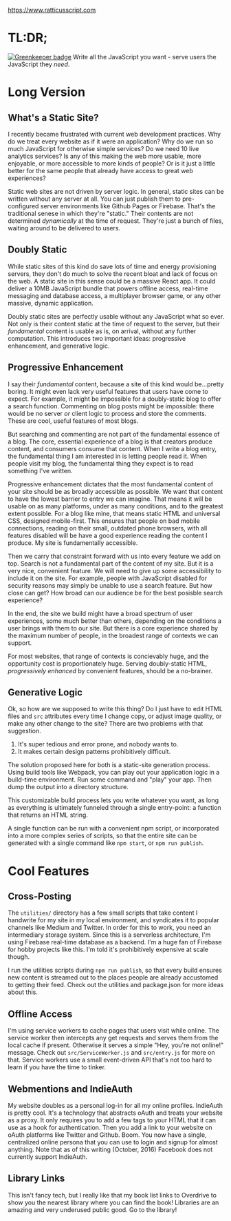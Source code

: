 https://www.ratticusscript.com

# TL:DR;

[![Greenkeeper badge](https://badges.greenkeeper.io/joefraley/ratticusscript.svg)](https://greenkeeper.io/)
Write all the JavaScript you want - serve users the JavaScript they _need_.

# Long Version
## What's a Static Site?
I recently became frustrated with current web development practices. Why do we treat every website as if it were an application? Why do we run so much JavaScript for otherwise simple services? Do we need 10 live analytics services? Is any of this making the web more usable, more enjoyable, or more accessible to more kinds of people? Or is it just a little better for the same people that already have access to great web experiences?

Static web sites are not driven by server logic. In general, static sites can be written without any server at all. You can just publish them to pre-configured server environments like Github Pages or Firebase. That's the traditional senese in which they're "static." Their contents are not determined _dynamically_ at the time of request. They're just a bunch of files, waiting around to be delivered to users.

## Doubly Static
While static sites of this kind do save lots of time and energy provisioning servers, they don't do much to solve the recent bloat and lack of focus on the web. A static site in this sense could be a massive React app. It could deliver a 10MB JavaScript bundle that powers offline access, real-time messaging and database access, a multiplayer browser game, or any other massive, dynamic application.

Doubly static sites are perfectly usable without any JavaScript what so ever. Not only is their content static at the time of request to the server, but their _fundamental_ content is usable as is, on arrival, without any further computation. This introduces two important ideas: progressive enhancement, and generative logic.

## Progressive Enhancement
I say their _fundamental_ content, because a site of this kind would be...pretty boring. It might even lack very useful features that users have come to expect. For example, it might be impossible for a doubly-static blog to offer a search function. Commenting on blog posts might be impossible: there would be no server *or* client logic to process and store the comments. These are cool, useful features of most blogs.

But searching and commenting are not part of the fundamental essence of a blog. The core, essential experience of a blog is that creators produce content, and consumers consume that content. When I write a blog entry, the fundamental thing I am interested in is letting people read it. When people visit my blog, the fundamental thing they expect is to read something I've written.

Progressive enhancement dictates that the most fundamental content of your site should be as broadly accessible as possible. We want that content to have the lowest barrier to entry we can imagine. That means it will be usable on as many platforms, under as many conditions, and to the greatest extent possible. For a blog like mine, that means static HTML and universal CSS, designed mobile-first. This ensures that people on bad mobile connections, reading on their small, outdated phone browsers, with all features disabled will be have a good experience reading the content I produce. My site is fundamentally accessible.

Then we carry that constraint forward with us into every feature we add on top. Search is not a fundamental part of the content of my site. But it is a very nice, convenient feature. We will need to give up some accessibility to include it on the site. For example, people with JavaScript disabled for security reasons may simply be unable to use a search feature. But how close can get? How broad can our audience be for the best posisble search experience?

In the end, the site we build might have a broad spectrum of user experiences, some much better than others, depending on the conditions a user brings with them to our site. But there is a core experience shared by the maximum number of people, in the broadest range of contexts we can support.

For most websites, that range of contexts is concievably huge, and the opportunity cost is proportionately huge. Serving doubly-static HTML, _progressively enhanced_ by convenient features, should be a no-brainer.

## Generative Logic
Ok, so how are we supposed to write this thing? Do I just have to edit HTML files and `src` attributes every time I change copy, or adjust image quality, or make any other change to the site? There are two problems with that suggestion.  
1. It's super tedious and error prone, and nobody wants to.  
2. It makes certain design patterns prohibitively difficult.  

The solution proposed here for both is a static-site generation process. Using build tools like Webpack, you can play out your application logic in a build-time environment. Run some command and "play" your app. Then dump the output into a directory structure.

This customizable build process lets you write whatever you want, as long as everything is ultimately funneled through a single entry-point: a function that returns an HTML string.

A single function can be run with a convenient npm script, or incorporated into a more complex series of scripts, so that the entire site can be generated with a single command like `npm start`, or `npm run publish`.

# Cool Features
## Cross-Posting
The `utilities/` directory has a few small scripts that take content I handwrite for my site in my local environment, and syndicates it to popular channels like Medium and Twitter. In order for this to work, you need an intermediary storage system. Since this is a serverless architecture, I'm using Firebase real-time database as a backend. I'm a huge fan of Firebase for hobby projects like this. I'm told it's prohibitively expensive at scale though.

I run the utilities scripts during `npm run publish`, so that every build ensures new content is streamed out to the places people are already accustomed to getting their feed. Check out the utilities and package.json for more ideas about this.

## Offline Access
I'm using service workers to cache pages that users visit while online. The service worker then intercepts any get requests and serves them from the local cache if present. Otherwise it serves a simple "Hey, you're not online!" message. Check out `src/ServiceWorker.js` and `src/entry.js` for more on that. Service workers use a small event-driven API that's not too hard to learn if you have the time to tinker.

## Webmentions and IndieAuth
My website doubles as a personal log-in for all my online profiles. IndieAuth is pretty cool. It's a technology that abstracts oAuth and treats your website as a proxy. It only requires you to add a few tags to your HTML that it can use as a hook for authentication. Then you add a link to your website on oAuth platforms like Twitter and Github. Boom. You now have a single, centralized online persona that you can use to login and signup for almost anything. Note that as of this writing (October, 2016) Facebook does not currently support IndieAuth.

## Library Links
This isn't fancy tech, but I really like that my book list links to Overdrive to show you the nearest library where you can find the book! Libraries are an amazing and very underused public good. Go to the library!
